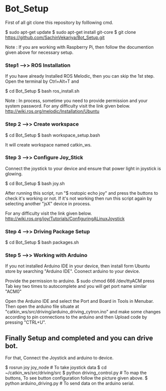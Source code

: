 # Bot_Setup

First of all git clone this repository by folllowing cmd.

$ sudo apt-get update
$ sudo apt-get install git-core
$ git clone https://github.com/SachinVekariya/Bot_Setup.git

Note : If you are working with Raspberry Pi, then follow the documention given above for necessary setup.

### Step1 -->> ROS Installation
If you have already Installed ROS Melodic, then you can skip the 1st step.
Open the terminal by Ctrl+Alt+T and 

$ cd Bot_Setup
$ bash ros_install.sh

Note : In process, sometime you need to provide permission and your system password.
For any difficulty visit the link given below.
http://wiki.ros.org/melodic/Installation/Ubuntu

### Step 2 -->> Create workspace

$ cd Bot_Setup
$ bash workspace_setup.bash

It will create workspace named catkin_ws.

### Step 3 -->> Configure Joy_Stick

Connect the joystick to your device and ensure that power light in joystick is glowing.

$ cd Bot_Setup
$ bash joy.sh

After running this script, run "$ rostopic echo joy" and press the buttons to check it's working or not.
If it's not working then run this script again by selecting another "jsX" device in process.

For any difficulty visit the link given below.
http://wiki.ros.org/joy/Tutorials/ConfiguringALinuxJoystick

### Step 4 -->> Driving Package Setup

$ cd Bot_Setup
$ bash packages.sh

### Step 5 -->> Working with Arduino

If you not installed Arduino IDE in your device, then install form Ubuntu store by searching "Arduino IDE".
Coonect arduino to your device.

Provide the permission to arduino. 
$ sudo chmod 666 /dev/ttyACM     press Tab key two times to autocomplete and you will get port name similar "ACM0"

Open the Arduino IDE and select the Port and Board in Tools in Menubar.
Then open the arduino file situate at "catkin_ws/src/driving/arduino_driving_cytron.ino" and make some changes according to pin connections to the arduino and then Upload code by pressing "CTRL+U".


## Finally Setup and completed and you can drive bot.

For that,
Connect the Joystick and arduino to device.

$ rosrun joy joy_node           # To take joystick data
$ cd ~/catkin_ws/src/driving/src
$ python driving_control.py     # To map the buttons, To see button configuration follow the picture given above.
$ python arduino_driving.py     # To send data on the arduino serial.


